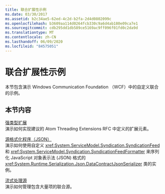 ```yaml
---
title: 联合扩展性示例
ms.date: 03/30/2017
ms.assetid: b2c34ae5-62ed-4c2d-b2fa-2d4d0802099c
ms.openlocfilehash: b3609aa114d0264fcb330c9a6d4ab180e09ca7e1
ms.sourcegitcommit: cdb295dd1db589ce5169ac9ff096f01fd0c2da9d
ms.translationtype: MT
ms.contentlocale: zh-CN
ms.lasthandoff: 06/09/2020
ms.locfileid: "84575051"
---
```

# <a name="syndication-extensibility-samples"></a>联合扩展性示例
本节包含演示 Windows Communication Foundation （WCF）中的自定义联合的示例。  
  
## <a name="in-this-section"></a>本节内容  
 [强类型扩展](strongly-typed-extensions-sample.md)  
 演示如何实现建议的 Atom Threading Extensions RFC 中定义的扩展元素。  
  
 [源格式化程序（JSON）](feed-formatter-json.md)  
 演示如何使用自定义 <xref:System.ServiceModel.Syndication.SyndicationFeed> 和 <xref:System.ServiceModel.Syndication.SyndicationFeedFormatter> 来序列化 JavaScript 对象表示法 (JSON) 格式的 <xref:System.Runtime.Serialization.Json.DataContractJsonSerializer> 类的实例。  
  
 [流式处理源](streaming-feeds-sample.md)  
 演示如何管理包含大量项的联合源。
